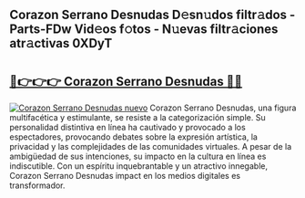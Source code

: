 ## Corazon Serrano Desnudas D𝚎sn𝚞dos filtr𝚊dos - Parts-FDw Vid𝚎os f𝚘tos - N𝚞evas filtr𝚊ciones atr𝚊ctivas 0XDyT

# <h2><a href="http://mbcahob.tromn.icu/?c=Corazon+Serrano+Desnudas">🔗👉👉👉 Corazon Serrano Desnudas 🔗🔗</a></h2>

[![Corazon Serrano Desnudas nuevo](https://i.imgur.com/pEAQMta.gif)](http://mbcahob.tromn.icu/?c=Corazon+Serrano+Desnudas)
Corazon Serrano Desnudas, una figura multifacética y estimulante, se resiste a la categorización simple. Su personalidad distintiva en línea ha cautivado y provocado a los espectadores, provocando debates sobre la expresión artística, la privacidad y las complejidades de las comunidades virtuales. A pesar de la ambigüedad de sus intenciones, su impacto en la cultura en línea es indiscutible. Con un espíritu inquebrantable y un atractivo innegable, Corazon Serrano Desnudas impact en los medios digitales es transformador.
